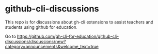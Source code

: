 # github-cli-discussions

This  repo is for discussions about gh-cli extensions to assist teachers and students using github for education.

Go to <https://github.com/gh-cli-for-education/github-cli-discussions/discussions/new?category=announcements&welcome_text=true>

